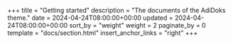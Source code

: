 +++
title = "Getting started"
description = "The documents of the AdiDoks theme."
date = 2024-04-24T08:00:00+00:00
updated = 2024-04-24T08:00:00+00:00
sort_by = "weight"
weight = 2
paginate_by = 0
template = "docs/section.html"
insert_anchor_links = "right"
+++
